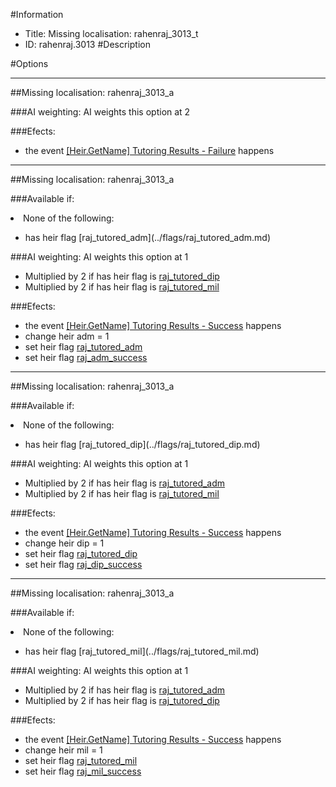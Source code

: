 #Information
 - Title: Missing localisation: rahenraj_3013_t
 - ID: rahenraj.3013
#Description

#Options

___
##Missing localisation: rahenraj_3013_a

###AI weighting:
AI weights this option at 2


###Efects:<ul><li>the event [[Heir.GetName] Tutoring Results - Failure](../events/heir_getname_tutoring_results_failure.md) happens</li></ul>

___
##Missing localisation: rahenraj_3013_a

###Available if:
<li>None of the following:</li><ul><li>has heir flag [raj_tutored_adm](../flags/raj_tutored_adm.md)</li></ul>

###AI weighting:
AI weights this option at 1
 - Multiplied by 2 if has heir flag is [raj_tutored_dip](../flags/raj_tutored_dip.md)
 - Multiplied by 2 if has heir flag is [raj_tutored_mil](../flags/raj_tutored_mil.md)


###Efects:<ul><li>the event [[Heir.GetName] Tutoring Results - Success](../events/heir_getname_tutoring_results_success.md) happens</li><li>change heir adm = 1</li><li>set heir flag [raj_tutored_adm](../flags/raj_tutored_adm.md)</li><li>set heir flag [raj_adm_success](../flags/raj_adm_success.md)</li></ul>

___
##Missing localisation: rahenraj_3013_a

###Available if:
<li>None of the following:</li><ul><li>has heir flag [raj_tutored_dip](../flags/raj_tutored_dip.md)</li></ul>

###AI weighting:
AI weights this option at 1
 - Multiplied by 2 if has heir flag is [raj_tutored_adm](../flags/raj_tutored_adm.md)
 - Multiplied by 2 if has heir flag is [raj_tutored_mil](../flags/raj_tutored_mil.md)


###Efects:<ul><li>the event [[Heir.GetName] Tutoring Results - Success](../events/heir_getname_tutoring_results_success.md) happens</li><li>change heir dip = 1</li><li>set heir flag [raj_tutored_dip](../flags/raj_tutored_dip.md)</li><li>set heir flag [raj_dip_success](../flags/raj_dip_success.md)</li></ul>

___
##Missing localisation: rahenraj_3013_a

###Available if:
<li>None of the following:</li><ul><li>has heir flag [raj_tutored_mil](../flags/raj_tutored_mil.md)</li></ul>

###AI weighting:
AI weights this option at 1
 - Multiplied by 2 if has heir flag is [raj_tutored_adm](../flags/raj_tutored_adm.md)
 - Multiplied by 2 if has heir flag is [raj_tutored_dip](../flags/raj_tutored_dip.md)


###Efects:<ul><li>the event [[Heir.GetName] Tutoring Results - Success](../events/heir_getname_tutoring_results_success.md) happens</li><li>change heir mil = 1</li><li>set heir flag [raj_tutored_mil](../flags/raj_tutored_mil.md)</li><li>set heir flag [raj_mil_success](../flags/raj_mil_success.md)</li></ul>
